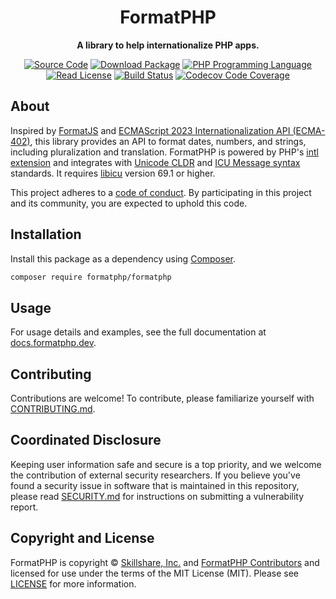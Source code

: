 <h1 align="center">FormatPHP</h1>

<p align="center">
    <strong>A library to help internationalize PHP apps.</strong>
</p>

<p align="center">
    <a href="https://github.com/formatphp/formatphp"><img src="https://img.shields.io/badge/source-formatphp/formatphp-blue.svg?style=flat-square" alt="Source Code"></a>
    <a href="https://packagist.org/packages/formatphp/formatphp"><img src="https://img.shields.io/packagist/v/formatphp/formatphp.svg?style=flat-square&label=release" alt="Download Package"></a>
    <a href="https://php.net"><img src="https://img.shields.io/packagist/php-v/formatphp/formatphp.svg?style=flat-square&colorB=%238892BF" alt="PHP Programming Language"></a>
    <a href="https://github.com/formatphp/formatphp/blob/develop/LICENSE"><img src="https://img.shields.io/packagist/l/formatphp/formatphp.svg?style=flat-square&colorB=darkcyan" alt="Read License"></a>
    <a href="https://github.com/formatphp/formatphp/actions/workflows/continuous-integration.yml"><img src="https://img.shields.io/github/actions/workflow/status/formatphp/formatphp/continuous-integration.yml?branch=develop&style=flat-square&logo=github" alt="Build Status"></a>
    <a href="https://codecov.io/gh/formatphp/formatphp"><img src="https://img.shields.io/codecov/c/gh/formatphp/formatphp?label=codecov&logo=codecov&style=flat-square" alt="Codecov Code Coverage"></a>
</p>

## About

Inspired by [FormatJS](https://formatjs.io) and
[ECMAScript 2023 Internationalization API (ECMA-402)](https://tc39.es/ecma402/),
this library provides an API to format dates, numbers, and strings, including
pluralization and translation. FormatPHP is powered by PHP's
[intl extension](https://www.php.net/intl) and integrates with [Unicode CLDR](http://cldr.unicode.org/)
and [ICU Message syntax](https://unicode-org.github.io/icu/userguide/format_parse/messages)
standards. It requires [libicu](https://icu.unicode.org) version 69.1 or higher.

This project adheres to a [code of conduct](CODE_OF_CONDUCT.md).
By participating in this project and its community, you are expected to
uphold this code.

## Installation

Install this package as a dependency using [Composer](https://getcomposer.org).

``` bash
composer require formatphp/formatphp
```

## Usage

For usage details and examples, see the full documentation at
[docs.formatphp.dev](https://docs.formatphp.dev).

## Contributing

Contributions are welcome! To contribute, please familiarize yourself with
[CONTRIBUTING.md](CONTRIBUTING.md).

## Coordinated Disclosure

Keeping user information safe and secure is a top priority, and we welcome the
contribution of external security researchers. If you believe you've found a
security issue in software that is maintained in this repository, please read
[SECURITY.md](SECURITY.md) for instructions on submitting a vulnerability report.

## Copyright and License

FormatPHP is copyright © [Skillshare, Inc.](https://www.skillshare.com) and
[FormatPHP Contributors](https://formatphp.dev) and licensed for use under the
terms of the MIT License (MIT). Please see [LICENSE](LICENSE) for more
information.
